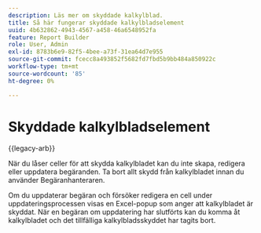 ```yaml
---
description: Läs mer om skyddade kalkylblad.
title: Så här fungerar skyddade kalkylbladselement
uuid: 4b632862-4943-4567-a458-46a6548952fa
feature: Report Builder
role: User, Admin
exl-id: 8783b6e9-82f5-4bee-a73f-31ea64d7e955
source-git-commit: fcecc8a493852f5682fd7fbd5b9bb484a850922c
workflow-type: tm+mt
source-wordcount: '85'
ht-degree: 0%

---
```


# Skyddade kalkylbladselement

{{legacy-arb}}

När du låser celler för att skydda kalkylbladet kan du inte skapa, redigera eller uppdatera begäranden. Ta bort allt skydd från kalkylbladet innan du använder Begäranhanteraren.

Om du uppdaterar begäran och försöker redigera en cell under uppdateringsprocessen visas en Excel-popup som anger att kalkylbladet är skyddat. När en begäran om uppdatering har slutförts kan du komma åt kalkylbladet och det tillfälliga kalkylbladsskyddet har tagits bort.
